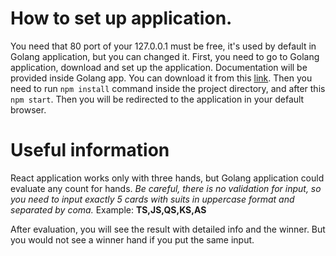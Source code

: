 # How to set up application.
You need that 80 port of your 127.0.0.1 must be free, it's used by default in Golang application, but you can changed it.
First, you need to go to Golang application, download and set up the application. Documentation will be provided inside Golang app.
You can download it from this [link](https://github.com/DevAndreyL/go-poker-hands-evaluator).
Then you need to run `npm install` command inside the project directory, and after this `npm start`. Then you will be
redirected to the application in your default browser.

# Useful information
React application works only with three hands, but Golang application could evaluate any count for hands.
*Be careful, there is no validation for input, so you need to input exactly 5 cards with suits in uppercase format and separated by coma.*
Example: __TS,JS,QS,KS,AS__

After evaluation, you will see the result with detailed info and the winner. But you would not see a winner hand if you put the same input.
